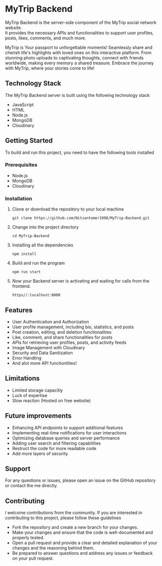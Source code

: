 <h1>MyTrip Backend</h1>
<p>
   MyTrip Backend is the server-side component of the MyTrip social network website.</br>
   It provides the necessary APIs and functionalities to support user profiles, posts, likes, comments, and much more.

   MyTrip is Your passport to unforgettable moments! Seamlessly share and cherish life's highlights with loved ones on this interactive platform. From stunning photo uploads to
   captivating thoughts, connect with friends worldwide, making every memory a shared treasure. Embrace the journey with MyTrip, where your stories come to life!
</p>

<h2>Technology Stack</h2>
<p>The MyTrip Backend server is built using the following technology stack</p>
<ul>
   <li>JavaScript</li>
   <li>HTML</li>
   <li>Node.js</li>
   <li>MongoDB</li>
   <li>Cloudinary</li>
</ul>

<h2>Getting Started</h2>
<p>To build and run this project, you need to have the following tools installed</p>

<h3>Prerequisites</h3>
<ul>
   <li>Node.js</li>
   <li>MongoDB</li>
   <li>Cloudinary</li>
</ul>

<h3>Installation</h3>
<ol>
   <li>
      Clone or download the repository to your local machine
      <pre><code>git clone https://github.com/Nitzantomer1998/MyTrip-Backend.git</code></pre>
   </li>
   <li>
    Change into the project directory
    <pre><code>cd MyTrip-Backend</code></pre>
   </li>
   <li>
     Installing all the dependencies
     <pre><code>npm install</code></pre>
   </li>
   <li>
     Build and run the program
     <pre><code>npm run start</code></pre>
   </li>
  <li>
     Now your Backend server is activating and waiting for calls from the frontend.
     <pre><code>https//:localhost:8000</code></pre>
   </li>
</ol>

<h2>Features</h2>
<ul>
   <li>User Authentication and Authorization</li>
   <li>User profile management, including bio, statistics, and posts</li>
   <li>Post creation, editing, and deletion functionalities</li>
   <li>Like, comment, and share functionalities for posts</li>
   <li>APIs for retrieving user profiles, posts, and activity feeds</li>
   <li>Image Management with Cloudinary</li>
   <li>Security and Data Sanitization</li>
   <li>Error Handling</li>
   <li>And alot more API functionlities!</li>
</ul>

<h2>Limitations</h2>
<ul>
   <li>Limited storage capacitiy</li>
   <li>Luck of expertise</li>
   <li>Slow reaction (Hosted on free website)</li>
</ul>

<h2>Future improvements</h2>
<ul>
   <li>Enhancing API endpoints to support additional features</li>
   <li>Implementing real-time notifications for user interactions</li>
   <li>Optimizing database queries and server performance</li>
   <li>Adding user search and filtering capabilities</li>
   <li>Restruct the code for more readable code</li>
   <li>Add more layers of security</li>
</ul>

<h2>Support</h2>
<p>For any questions or issues, please open an issue on the GitHub repository or contact the me directly.</p>

<h2>Contributing</h2>
<p>I welcome contributions from the community. If you are interested in contributing to this project, please follow these guidelines</p>
<ul>
   <li>Fork the repository and create a new branch for your changes.</li>
   <li>Make your changes and ensure that the code is well-documented and properly tested.</li>
   <li>Open a pull request and provide a clear and detailed explanation of your changes and the reasoning behind them.</li>
   <li>Be prepared to answer questions and address any issues or feedback on your pull request.</li>
</ul>

